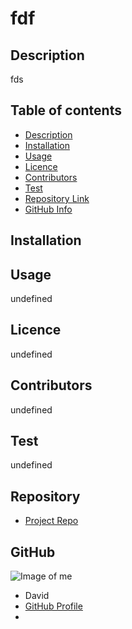 
# **fdf**

## Description 
fds
## Table of contents
- [Description](#Description)
- [Installation](#Installation)
- [Usage](#Usage)
- [Licence](#Licence)
- [Contributors](#Contributors)
- [Test](#Test)
- [Repository Link](#Repository)
- [GitHub Info](#GitHub) 
## Installation
        
## Usage
undefined
## Licence
undefined
## Contributors
undefined
## Test
undefined
## Repository
- [Project Repo](fds)
## GitHub
![Image of me](https://avatars3.githubusercontent.com/u/11791361?v=4)
- David
- [GitHub Profile](https://github.com/undefined)
- <null>
